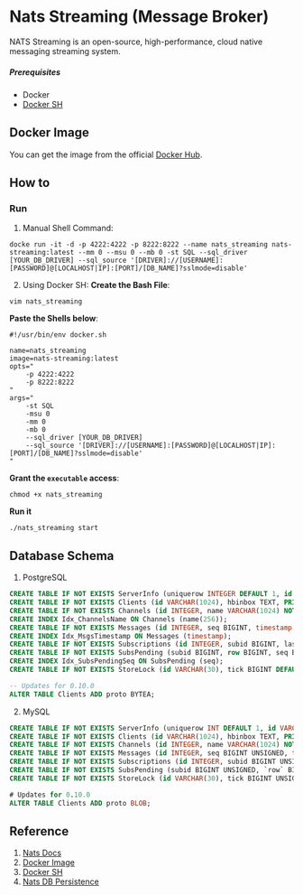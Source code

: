 # Nats Streaming (Message Broker)
NATS Streaming is an open-source, high-performance, cloud native messaging streaming system.

##### Prerequisites
- Docker
- [Docker SH](https://github.com/fwidjaya20/docker-sh)

## Docker Image
You can get the image from the official [Docker Hub](https://hub.docker.com/_/nats-streaming).

## How to
### Run
1. Manual Shell Command:
```shell
docke run -it -d -p 4222:4222 -p 8222:8222 --name nats_streaming nats-streaming:latest --mm 0 --msu 0 --mb 0 -st SQL --sql_driver [YOUR_DB_DRIVER] --sql_source '[DRIVER]://[USERNAME]:[PASSWORD]@[LOCALHOST|IP]:[PORT]/[DB_NAME]?sslmode=disable'
```
2. Using Docker SH:
**Create the Bash File**:
```shell
vim nats_streaming
```
**Paste the Shells below**:
```shell
#!/usr/bin/env docker.sh

name=nats_streaming
image=nats-streaming:latest
opts="
	-p 4222:4222
	-p 8222:8222
"
args="
	-st SQL
	-msu 0
	-mm 0
	-mb 0
	--sql_driver [YOUR_DB_DRIVER]
	--sql_source '[DRIVER]://[USERNAME]:[PASSWORD]@[LOCALHOST|IP]:[PORT]/[DB_NAME]?sslmode=disable'
"
```
**Grant the `executable` access**:
```shell
chmod +x nats_streaming
```
**Run it**
```shell
./nats_streaming start
```

## Database Schema
1. PostgreSQL
```SQL
CREATE TABLE IF NOT EXISTS ServerInfo (uniquerow INTEGER DEFAULT 1, id VARCHAR(1024), proto BYTEA, version INTEGER, PRIMARY KEY (uniquerow));
CREATE TABLE IF NOT EXISTS Clients (id VARCHAR(1024), hbinbox TEXT, PRIMARY KEY (id));
CREATE TABLE IF NOT EXISTS Channels (id INTEGER, name VARCHAR(1024) NOT NULL, maxseq BIGINT DEFAULT 0, maxmsgs INTEGER DEFAULT 0, maxbytes BIGINT DEFAULT 0, maxage BIGINT DEFAULT 0, deleted BOOL DEFAULT FALSE, PRIMARY KEY (id));
CREATE INDEX Idx_ChannelsName ON Channels (name(256));
CREATE TABLE IF NOT EXISTS Messages (id INTEGER, seq BIGINT, timestamp BIGINT, size INTEGER, data BYTEA, CONSTRAINT PK_MsgKey PRIMARY KEY(id, seq));
CREATE INDEX Idx_MsgsTimestamp ON Messages (timestamp);
CREATE TABLE IF NOT EXISTS Subscriptions (id INTEGER, subid BIGINT, lastsent BIGINT DEFAULT 0, proto BYTEA, deleted BOOL DEFAULT FALSE, CONSTRAINT PK_SubKey PRIMARY KEY(id, subid));
CREATE TABLE IF NOT EXISTS SubsPending (subid BIGINT, row BIGINT, seq BIGINT DEFAULT 0, lastsent BIGINT DEFAULT 0, pending BYTEA, acks BYTEA, CONSTRAINT PK_MsgPendingKey PRIMARY KEY(subid, row));
CREATE INDEX Idx_SubsPendingSeq ON SubsPending (seq);
CREATE TABLE IF NOT EXISTS StoreLock (id VARCHAR(30), tick BIGINT DEFAULT 0);

-- Updates for 0.10.0
ALTER TABLE Clients ADD proto BYTEA;
```
2. MySQL
```SQL
CREATE TABLE IF NOT EXISTS ServerInfo (uniquerow INT DEFAULT 1, id VARCHAR(1024), proto BLOB, version INTEGER, PRIMARY KEY (uniquerow));
CREATE TABLE IF NOT EXISTS Clients (id VARCHAR(1024), hbinbox TEXT, PRIMARY KEY (id(256)));
CREATE TABLE IF NOT EXISTS Channels (id INTEGER, name VARCHAR(1024) NOT NULL, maxseq BIGINT UNSIGNED DEFAULT 0, maxmsgs INTEGER DEFAULT 0, maxbytes BIGINT DEFAULT 0, maxage BIGINT DEFAULT 0, deleted BOOL DEFAULT FALSE, PRIMARY KEY (id), INDEX Idx_ChannelsName (name(256)));
CREATE TABLE IF NOT EXISTS Messages (id INTEGER, seq BIGINT UNSIGNED, timestamp BIGINT, size INTEGER, data BLOB, CONSTRAINT PK_MsgKey PRIMARY KEY(id, seq), INDEX Idx_MsgsTimestamp (timestamp));
CREATE TABLE IF NOT EXISTS Subscriptions (id INTEGER, subid BIGINT UNSIGNED, lastsent BIGINT UNSIGNED DEFAULT 0, proto BLOB, deleted BOOL DEFAULT FALSE, CONSTRAINT PK_SubKey PRIMARY KEY(id, subid));
CREATE TABLE IF NOT EXISTS SubsPending (subid BIGINT UNSIGNED, `row` BIGINT UNSIGNED, seq BIGINT UNSIGNED DEFAULT 0, lastsent BIGINT UNSIGNED DEFAULT 0, pending BLOB, acks BLOB, CONSTRAINT PK_MsgPendingKey PRIMARY KEY(subid, `row`), INDEX Idx_SubsPendingSeq(seq));
CREATE TABLE IF NOT EXISTS StoreLock (id VARCHAR(30), tick BIGINT UNSIGNED DEFAULT 0);

# Updates for 0.10.0
ALTER TABLE Clients ADD proto BLOB;
```

## Reference
1. [Nats Docs](https://docs.nats.io)
2. [Docker Image](https://hub.docker.com/_/nats-streaming)
3. [Docker SH](https://github.com/fwidjaya20/docker-sh)
4. [Nats DB Persistence](https://developpaper.com/nats-nats-streaming-persistence)
